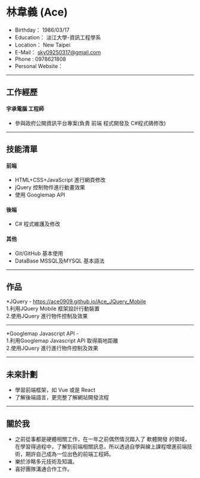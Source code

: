 # 林韋義 (Ace)
 - Birthday： 1986/03/17
 - Education： 淡江大學-資訊工程學系
 - Location： New Taipei
 - E-Mail： sky09250317@gmail.com
 - Phone : 0978621808
 - Personal Website： 

<hr>

## 工作經歷

#### 宇承電腦 工程師

 * 參與政府公開資訊平台專案(負責 前端 程式開發及 C#程式碼修改)

 
<hr>

## 技能清單

#### 前端

 * HTML+CSS+JavaScript 進行網頁修改
 * jQuery 控制物件進行動畫效果
 * 使用 Googlemap API 

#### 後端 

 * C# 程式維護及修改
#### 其他
 * Git/GitHub 基本使用
 * DataBase MSSQL及MYSQL 基本語法
<hr>

## 作品

*JQuery -  https://ace0909.github.io/Ace_JQuery_Mobile
  </br>1.利用JQuery Mobile 框架設計行動裝置
  </br>2.使用JQuery 進行物件控制及效果
<hr>
*Googlemap Javascript API - 
   </br>1.利用Googlemap Javascript API 取得兩地距離
   </br>2.使用JQuery 進行進行物件控制及效果
<hr>

## 未來計劃
 * 學習前端框架，如 Vue 或是 React
 * 了解後端語言，更完整了解網站開發流程
<hr>

## 關於我

 * 之前從事都是硬體相關工作，在一年之前偶然情況踏入了 軟體開發 的領域，在學習得過程中，了解到前端相關訊息，所以透過自學與線上課程增進前端技術，期許自己成為一位出色的前端工程師。
 * 樂於涉略多元技術及知識。
 * 喜好團隊溝通合作工作。
 



